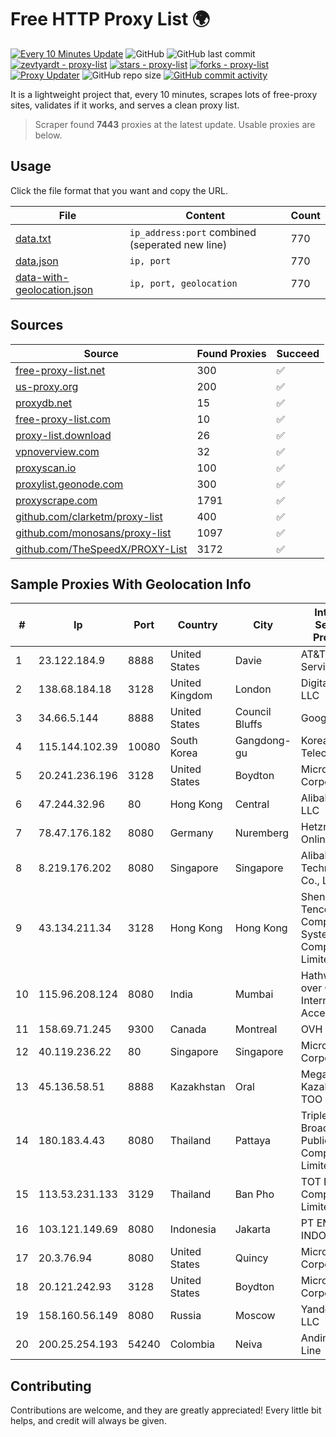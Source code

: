 
# Free HTTP Proxy List 🌍

[![Every 10 Minutes Update](https://github.com/mertguvencli/http-proxy-list/actions/workflows/main.yml/badge.svg?branch=main)](https://github.com/mertguvencli/http-proxy-list/actions/workflows/main.yml)
![GitHub](https://img.shields.io/github/license/mertguvencli/http-proxy-list)
![GitHub last commit](https://img.shields.io/github/last-commit/mertguvencli/http-proxy-list)
[![zevtyardt - proxy-list](https://img.shields.io/static/v1?label=zevtyardt&message=proxy-list&color=blue&logo=github)](https://github.com/zevtyardt/proxy-list "Go to GitHub repo")
[![stars - proxy-list](https://img.shields.io/github/stars/zevtyardt/proxy-list?style=social)](https://github.com/zevtyardt/proxy-list)
[![forks - proxy-list](https://img.shields.io/github/forks/zevtyardt/proxy-list?style=social)](https://github.com/zevtyardt/proxy-list)
[![Proxy Updater](https://github.com/zevtyardt/proxy-list/workflows/Proxy%20Updater/badge.svg)](https://github.com/zevtyardt/proxy-list/actions?query=workflow:"Proxy+Updater")
![GitHub repo size](https://img.shields.io/github/repo-size/zevtyardt/proxy-list)
[![GitHub commit activity](https://img.shields.io/github/commit-activity/m/zevtyardt/proxy-list?logo=commits)](https://github.com/zevtyardt/proxy-list/commits/main)

It is a lightweight project that, every 10 minutes, scrapes lots of free-proxy sites, validates if it works, and serves a clean proxy list.

> Scraper found **7443** proxies at the latest update. Usable proxies are below.

## Usage

Click the file format that you want and copy the URL.

|File|Content|Count|
|----|-------|-----|
|[data.txt](https://raw.githubusercontent.com/mertguvencli/http-proxy-list/main/proxy-list/data.txt)|`ip_address:port` combined (seperated new line)|770|
|[data.json](https://raw.githubusercontent.com/mertguvencli/http-proxy-list/main/proxy-list/data.json)|`ip, port`|770|
|[data-with-geolocation.json](https://raw.githubusercontent.com/mertguvencli/http-proxy-list/main/proxy-list/data-with-geolocation.json)|`ip, port, geolocation`|770|

## Sources

|Source|Found Proxies|Succeed|
|------|-------------|-------|
|[free-proxy-list.net](https://free-proxy-list.net)|300|✅|
|[us-proxy.org](https://www.us-proxy.org)|200|✅|
|[proxydb.net](http://proxydb.net)|15|✅|
|[free-proxy-list.com](https://free-proxy-list.com/?page=&port=&type%5B%5D=http&type%5B%5D=https&up_time=0&search=Search)|10|✅|
|[proxy-list.download](https://www.proxy-list.download/HTTP)|26|✅|
|[vpnoverview.com](https://vpnoverview.com/privacy/anonymous-browsing/free-proxy-servers)|32|✅|
|[proxyscan.io](https://www.proxyscan.io)|100|✅|
|[proxylist.geonode.com](https://proxylist.geonode.com/api/proxy-list?limit=300&page=1&sort_by=lastChecked&sort_type=desc&protocols=http,https)|300|✅|
|[proxyscrape.com](https://api.proxyscrape.com/v2/?request=displayproxies&protocol=http&timeout=10000&country=all&ssl=all&anonymity=all)|1791|✅|
|[github.com/clarketm/proxy-list](https://raw.githubusercontent.com/clarketm/proxy-list/master/proxy-list-raw.txt)|400|✅|
|[github.com/monosans/proxy-list](https://raw.githubusercontent.com/monosans/proxy-list/main/proxies/http.txt)|1097|✅|
|[github.com/TheSpeedX/PROXY-List](https://raw.githubusercontent.com/TheSpeedX/PROXY-List/master/http.txt)|3172|✅|


## Sample Proxies With Geolocation Info

|#|Ip|Port|Country|City|Internet Service Provider|
|-|--|----|-------|----|-------------------------|
|1|23.122.184.9|8888|United States|Davie|AT&T Services, Inc.|
|2|138.68.184.18|3128|United Kingdom|London|DigitalOcean, LLC|
|3|34.66.5.144|8888|United States|Council Bluffs|Google LLC|
|4|115.144.102.39|10080|South Korea|Gangdong-gu|Korea Telecom|
|5|20.241.236.196|3128|United States|Boydton|Microsoft Corporation|
|6|47.244.32.96|80|Hong Kong|Central|Alibaba.com LLC|
|7|78.47.176.182|8080|Germany|Nuremberg|Hetzner Online GmbH|
|8|8.219.176.202|8080|Singapore|Singapore|Alibaba (US) Technology Co., Ltd.|
|9|43.134.211.34|3128|Hong Kong|Hong Kong|Shenzhen Tencent Computer Systems Company Limited|
|10|115.96.208.124|8080|India|Mumbai|Hathway IP over Cable Internet Access|
|11|158.69.71.245|9300|Canada|Montreal|OVH SAS|
|12|40.119.236.22|80|Singapore|Singapore|Microsoft Corporation|
|13|45.136.58.51|8888|Kazakhstan|Oral|Megahost Kazakhstan TOO|
|14|180.183.4.43|8080|Thailand|Pattaya|Triple T Broadband Public Company Limited|
|15|113.53.231.133|3129|Thailand|Ban Pho|TOT Public Company Limited|
|16|103.121.149.69|8080|Indonesia|Jakarta|PT EMERIO INDONESIA|
|17|20.3.76.94|8080|United States|Quincy|Microsoft Corporation|
|18|20.121.242.93|3128|United States|Boydton|Microsoft Corporation|
|19|158.160.56.149|8080|Russia|Moscow|Yandex.Cloud LLC|
|20|200.25.254.193|54240|Colombia|Neiva|Andinet ON Line|



## Contributing

Contributions are welcome, and they are greatly appreciated! Every
little bit helps, and credit will always be given.

